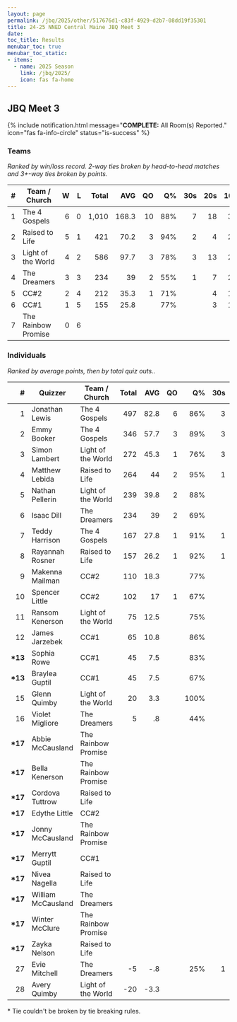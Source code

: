 ```yaml
---
layout: page
permalink: /jbq/2025/other/517676d1-c83f-4929-d2b7-08dd19f35301
title: 24-25 NNED Central Maine JBQ Meet 3
date: 
toc_title: Results
menubar_toc: true
menubar_toc_static:
- items:
  - name: 2025 Season
    link: /jbq/2025/
    icon: fas fa-home
---
```



## JBQ Meet 3

{% include notification.html
   message="<b>COMPLETE:</b> All Room(s) Reported."
   icon="fas fa-info-circle"
   status="is-success" %}


### Teams

*Ranked by win/loss record. 2-way ties broken by head-to-head matches and 3+-way ties broken by points.*

| # | Team / Church | W | L | Total | AVG | QO | Q% | 30s | 20s | 10s |
|--:|---|--:|--:|--:|--:|--:|--:|--:|--:|--:|
| 1 | The 4 Gospels | 6 | 0 | 1,010 | 168.3 | 10 | 88% | 7 | 18 | 39 |
| 2 | Raised to Life | 5 | 1 | 421 | 70.2 | 3 | 94% | 2 | 4 | 26 |
| 3 | Light of the World | 4 | 2 | 586 | 97.7 | 3 | 78% | 3 | 13 | 29 |
| 4 | The Dreamers | 3 | 3 | 234 | 39 | 2 | 55% | 1 | 7 | 22 |
| 5 | CC#2 | 2 | 4 | 212 | 35.3 | 1 | 71% |  | 4 | 18 |
| 6 | CC#1 | 1 | 5 | 155 | 25.8 |  | 77% |  | 3 | 14 |
| 7 | The Rainbow Promise | 0 | 6 |  |  |  |  |  |  |  |

### Individuals

*Ranked by average points, then by total quiz outs..*

| # | Quizzer | Team / Church | Total | AVG | QO | Q% | 30s | 20s | 10s |
|--:|---|---|--:|--:|--:|--:|--:|--:|--:|
| 1 | Jonathan Lewis | The 4 Gospels | 497 | 82.8 | 6 | 86% | 3 | 10 | 17 |
| 2 | Emmy Booker | The 4 Gospels | 346 | 57.7 | 3 | 89% | 3 | 3 | 18 |
| 3 | Simon Lambert | Light of the World | 272 | 45.3 | 1 | 76% | 3 | 8 | 5 |
| 4 | Matthew Lebida | Raised to Life | 264 | 44 | 2 | 95% | 1 | 3 | 16 |
| 5 | Nathan Pellerin | Light of the World | 239 | 39.8 | 2 | 88% |  | 2 | 19 |
| 6 | Isaac Dill | The Dreamers | 234 | 39 | 2 | 69% |  | 7 | 13 |
| 7 | Teddy Harrison | The 4 Gospels | 167 | 27.8 | 1 | 91% | 1 | 5 | 4 |
| 8 | Rayannah Rosner | Raised to Life | 157 | 26.2 | 1 | 92% | 1 | 1 | 10 |
| 9 | Makenna Mailman | CC#2 | 110 | 18.3 |  | 77% |  | 3 | 7 |
| 10 | Spencer Little | CC#2 | 102 | 17 | 1 | 67% |  | 1 | 11 |
| 11 | Ransom Kenerson | Light of the World | 75 | 12.5 |  | 75% |  | 3 | 3 |
| 12 | James Jarzebek | CC#1 | 65 | 10.8 |  | 86% |  | 1 | 5 |
| **\*13** | Sophia Rowe | CC#1 | 45 | 7.5 |  | 83% |  | 1 | 4 |
| **\*13** | Braylea Guptil | CC#1 | 45 | 7.5 |  | 67% |  | 1 | 5 |
| 15 | Glenn Quimby | Light of the World | 20 | 3.3 |  | 100% |  |  | 2 |
| 16 | Violet Migliore | The Dreamers | 5 | .8 |  | 44% |  |  | 8 |
| **\*17** | Abbie McCausland | The Rainbow Promise |  |  |  |  |  |  |  |
| **\*17** | Bella Kenerson | The Rainbow Promise |  |  |  |  |  |  |  |
| **\*17** | Cordova Tuttrow | Raised to Life |  |  |  |  |  |  |  |
| **\*17** | Edythe Little | CC#2 |  |  |  |  |  |  |  |
| **\*17** | Jonny McCausland | The Rainbow Promise |  |  |  |  |  |  |  |
| **\*17** | Merrytt Guptil | CC#1 |  |  |  |  |  |  |  |
| **\*17** | Nivea Nagella | Raised to Life |  |  |  |  |  |  |  |
| **\*17** | William McCausland | The Dreamers |  |  |  |  |  |  |  |
| **\*17** | Winter McClure | The Rainbow Promise |  |  |  |  |  |  |  |
| **\*17** | Zayka Nelson | Raised to Life |  |  |  |  |  |  |  |
| 27 | Evie Mitchell | The Dreamers | -5 | -.8 |  | 25% | 1 |  | 1 |
| 28 | Avery Quimby | Light of the World | -20 | -3.3 |  |  |  |  |  |

\* Tie couldn't be broken by tie breaking rules.


